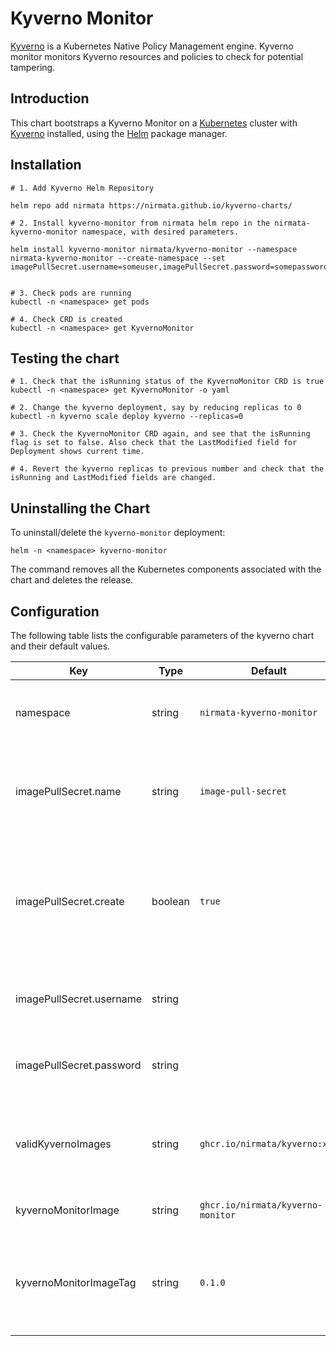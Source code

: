 # Kyverno Monitor

[Kyverno](https://kyverno.io) is a Kubernetes Native Policy Management engine. Kyverno monitor monitors Kyverno resources and policies to check for potential tampering. 

## Introduction

This chart bootstraps a Kyverno Monitor on a [Kubernetes](http://kubernetes.io) cluster with [Kyverno](https://kyverno.io) installed, using the [Helm](https://helm.sh) package manager.

## Installation

```
# 1. Add Kyverno Helm Repository

helm repo add nirmata https://nirmata.github.io/kyverno-charts/

# 2. Install kyverno-monitor from nirmata helm repo in the nirmata-kyverno-monitor namespace, with desired parameters.

helm install kyverno-monitor nirmata/kyverno-monitor --namespace nirmata-kyverno-monitor --create-namespace --set imagePullSecret.username=someuser,imagePullSecret.password=somepassword


# 3. Check pods are running
kubectl -n <namespace> get pods 

# 4. Check CRD is created
kubectl -n <namespace> get KyvernoMonitor
```

## Testing the chart
```
# 1. Check that the isRunning status of the KyvernoMonitor CRD is true
kubectl -n <namespace> get KyvernoMonitor -o yaml

# 2. Change the kyverno deployment, say by reducing replicas to 0
kubectl -n kyverno scale deploy kyverno --replicas=0

# 3. Check the KyvernoMonitor CRD again, and see that the isRunning flag is set to false. Also check that the LastModified field for Deployment shows current time.

# 4. Revert the kyverno replicas to previous number and check that the isRunning and LastModified fields are changed.
```
## Uninstalling the Chart

To uninstall/delete the `kyverno-monitor` deployment:

```console
helm -n <namespace> kyverno-monitor
```

The command removes all the Kubernetes components associated with the chart and deletes the release.

## Configuration

The following table lists the configurable parameters of the kyverno chart and their default values.

| Key | Type | Default | Description |
|-----|------|---------|-------------|
| namespace | string | `nirmata-kyverno-monitor` | Namespace to install kyverno-monitor resources |
| imagePullSecret.name | string | `image-pull-secret` | Imagepull secret name that will store private image registry info |
| imagePullSecret.create | boolean | `true` | Whether to create the image pullsecret. Need to specify the secret name, username, password |
| imagePullSecret.username | string |  | Private registry username if secret is to be created |
| imagePullSecret.password | string |  | Private registry password if secret is to be created |
| validKyvernoImages | string | `ghcr.io/nirmata/kyverno:xxx` | Valid images separated by pipe symbol, xxx for any version |
| kyvernoMonitorImage | string | `ghcr.io/nirmata/kyverno-monitor` | Kyverno monitor image |
| kyvernoMonitorImageTag | string | `0.1.0` | Kyverno monitor image tag. If empty, appVersion in Chart.yaml is used |
